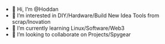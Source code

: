 - 👋 Hi, I’m @Hoddan
- 👀 I’m interested in DIY/Hardware/Build New Idea Tools from scrap/Inovation 
- 🌱 I’m currently learning Linux/Software/Web3
- 💞️ I’m looking to collaborate on Projects/Spygear


<!---
Hoddan/Hoddan is a ✨ special ✨ repository because its `README.md` (this file) appears on your GitHub profile.
You can click the Preview link to take a look at your changes.
--->
